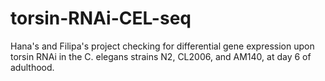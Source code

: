 # torsin-RNAi-CEL-seq
Hana's and Filipa's project checking for differential gene expression upon torsin RNAi in the C. elegans strains N2, CL2006, and AM140, at day 6 of adulthood.
